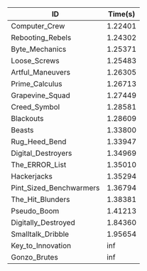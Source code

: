 |ID|Time(s)|
|-|-|
|Computer_Crew|1.22401|
|Rebooting_Rebels|1.24302|
|Byte_Mechanics|1.25371|
|Loose_Screws|1.25483|
|Artful_Maneuvers|1.26305|
|Prime_Calculus|1.26713|
|Grapevine_Squad|1.27449|
|Creed_Symbol|1.28581|
|Blackouts|1.28609|
|Beasts|1.33800|
|Rug_Heed_Bend|1.33947|
|Digital_Destroyers|1.34969|
|The_ERROR_List|1.35010|
|Hackerjacks|1.35294|
|Pint_Sized_Benchwarmers|1.36794|
|The_Hit_Blunders|1.38381|
|Pseudo_Boom|1.41213|
|Digitally_Destroyed|1.84360|
|Smalltalk_Dribble|1.95654|
|Key_to_Innovation|inf|
|Gonzo_Brutes|inf|
